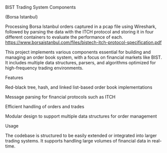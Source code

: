 BIST Trading System Components

(Borsa Istanbul)

Processing Borsa Istanbul orders captured in a pcap file using Wireshark, followed by parsing the data with the ITCH protocol and storing it in four different containers to evaluate the performance of each.
https://www.borsaistanbul.com/files/bistech-itch-protocol-specification.pdf


This project implements various components essential for building and managing an order book system, 
with a focus on financial markets like BIST. It includes multiple data structures, parsers,
and algorithms optimized for high-frequency trading environments.


Features

Red-black tree, hash, and linked list-based order book implementations

Message parsing for financial protocols such as ITCH

Efficient handling of orders and trades

Modular design to support multiple data structures for order management

Usage

The codebase is structured to be easily extended or integrated into larger trading
systems. It supports handling large volumes of financial data in real-time.


